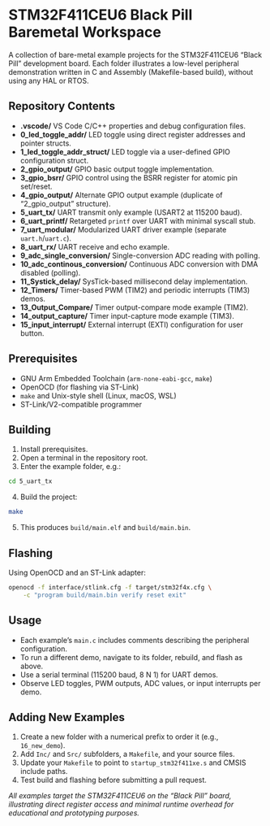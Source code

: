 # STM32F411CEU6 Black Pill Baremetal Workspace

A collection of bare-metal example projects for the STM32F411CEU6 “Black Pill” development board. Each folder illustrates a low-level peripheral demonstration written in C and Assembly (Makefile-based build), without using any HAL or RTOS.

## Repository Contents

- **.vscode/**
VS Code C/C++ properties and debug configuration files.
- **0_led_toggle_addr/**
LED toggle using direct register addresses and pointer structs.
- **1_led_toggle_addr_struct/**
LED toggle via a user-defined GPIO configuration struct.
- **2_gpio_output/**
GPIO basic output toggle implementation.
- **3_gpio_bsrr/**
GPIO control using the BSRR register for atomic pin set/reset.
- **4_gpio_output/**
Alternate GPIO output example (duplicate of “2_gpio_output” structure).
- **5_uart_tx/**
UART transmit only example (USART2 at 115200 baud).
- **6_uart_printf/**
Retargeted `printf` over UART with minimal syscall stub.
- **7_uart_modular/**
Modularized UART driver example (separate `uart.h`/`uart.c`).
- **8_uart_rx/**
UART receive and echo example.
- **9_adc_single_conversion/**
Single-conversion ADC reading with polling.
- **10_adc_continous_conversion/**
Continuous ADC conversion with DMA disabled (polling).
- **11_Systick_delay/**
SysTick-based millisecond delay implementation.
- **12_Timers/**
Timer-based PWM (TIM2) and periodic interrupts (TIM3) demos.
- **13_Output_Compare/**
Timer output-compare mode example (TIM2).
- **14_output_capture/**
Timer input-capture mode example (TIM3).
- **15_input_interrupt/**
External interrupt (EXTI) configuration for user button.


## Prerequisites

- GNU Arm Embedded Toolchain (`arm-none-eabi-gcc`, `make`)
- OpenOCD (for flashing via ST-Link)
- `make` and Unix-style shell (Linux, macOS, WSL)
- ST-Link/V2-compatible programmer


## Building

1. Install prerequisites.
2. Open a terminal in the repository root.
3. Enter the example folder, e.g.:

```sh
cd 5_uart_tx
```

4. Build the project:

```sh
make
```

5. This produces `build/main.elf` and `build/main.bin`.

## Flashing

Using OpenOCD and an ST-Link adapter:

```sh
openocd -f interface/stlink.cfg -f target/stm32f4x.cfg \
    -c "program build/main.bin verify reset exit"
```


## Usage

- Each example’s `main.c` includes comments describing the peripheral configuration.
- To run a different demo, navigate to its folder, rebuild, and flash as above.
- Use a serial terminal (115200 baud, 8 N 1) for UART demos.
- Observe LED toggles, PWM outputs, ADC values, or input interrupts per demo.


## Adding New Examples

1. Create a new folder with a numerical prefix to order it (e.g., `16_new_demo`).
2. Add `Inc/` and `Src/` subfolders, a `Makefile`, and your source files.
3. Update your `Makefile` to point to `startup_stm32f411xe.s` and CMSIS include paths.
4. Test build and flashing before submitting a pull request.

_All examples target the STM32F411CEU6 on the “Black Pill” board, illustrating direct register access and minimal runtime overhead for educational and prototyping purposes._





